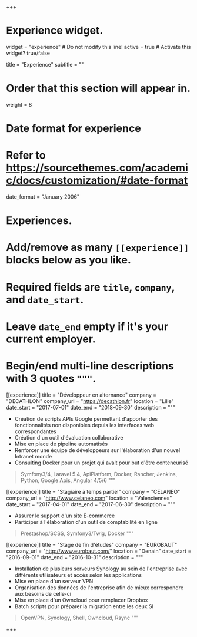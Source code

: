 +++
# Experience widget.
widget = "experience"  # Do not modify this line!
active = true  # Activate this widget? true/false

title = "Experience"
subtitle = ""

# Order that this section will appear in.
weight = 8

# Date format for experience
#   Refer to https://sourcethemes.com/academic/docs/customization/#date-format
date_format = "January 2006"

# Experiences.
#   Add/remove as many `[[experience]]` blocks below as you like.
#   Required fields are `title`, `company`, and `date_start`.
#   Leave `date_end` empty if it's your current employer.
#   Begin/end multi-line descriptions with 3 quotes `"""`.
[[experience]]
  title = "Développeur en alternance"
  company = "DECATHLON"
  company_url = "https://decathlon.fr"
  location = "Lille"
  date_start = "2017-07-01"
  date_end = "2018-09-30"
  description = """
  * Création de scripts APIs Google permettant d'apporter des fonctionnalités non
  disponibles depuis les interfaces web correspondantes
  * Création d'un outil d'évaluation collaborative
  * Mise en place de pipeline automatisés
  * Renforcer une équipe de développeurs sur l'élaboration d'un nouvel Intranet
  monde
  * Consulting Docker pour un projet qui avait pour but d'être conteneurisé

  > Symfony3/4, Laravel 5.4, ApiPlatform, Docker, Rancher, Jenkins, Python, Google Apis, Angular 4/5/6
  """

[[experience]]
  title = "Stagiaire à temps partiel"
  company = "CELANEO"
  company_url = "http://www.celaneo.com"
  location = "Valenciennes"
  date_start = "2017-04-01"
  date_end = "2017-06-30"
  description = """
  * Assurer le support d'un site E-commerce
  * Participer à l'élaboration d'un outil de comptabilité en ligne

  > Prestashop/SCSS, Symfony3/Twig, Docker
  """

[[experience]]
  title = "Stage de fin d'études"
  company = "EUROBAUT"
  company_url = "http://www.eurobaut.com/"
  location = "Denain"
  date_start = "2016-09-01"
  date_end = "2016-10-31"
  description = """
  * Installation de plusieurs serveurs Synology au sein de l'entreprise avec différents
  utilisateurs et accès selon les applications
  * Mise en place d'un serveur VPN
  * Organisation des données de l'entreprise afin de mieux correspondre aux besoins
  de celle-ci
  * Mise en place d'un Owncloud pour remplacer Dropbox
  * Batch scripts pour préparer la migration entre les deux SI

  > OpenVPN, Synology, Shell, Owncloud, Rsync
  """

+++
